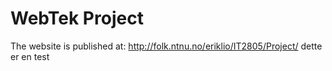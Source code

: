 # WebTek Project
The website is published at: <http://folk.ntnu.no/eriklio/IT2805/Project/>
dette er en test
